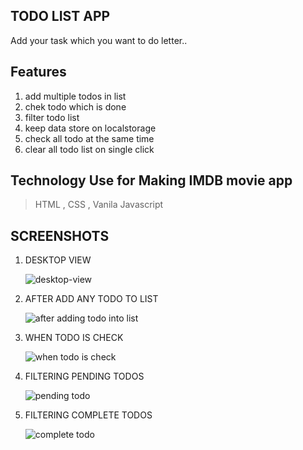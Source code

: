 ## TODO LIST APP
  
  Add your task which you want to do letter..

## Features
1. add multiple todos in list
2. chek todo which is done 
3. filter todo list
4. keep data store on localstorage
5. check all todo at the same time
6. clear all todo list on single click

## Technology Use for Making IMDB movie app
> HTML , CSS , Vanila Javascript

## SCREENSHOTS
1. DESKTOP VIEW

    ![desktop-view](https://i.postimg.cc/4NnFF92S/todo-desktop-view.jpg)
    
2. AFTER ADD ANY TODO TO LIST

    ![after adding todo into list](https://i.postimg.cc/bJTF4HjK/todo-add-in-list.jpg)
    
3. WHEN TODO IS CHECK

    ![when todo is check](https://i.postimg.cc/mkppgLkj/todo-is-Check.jpg)
 
4. FILTERING PENDING TODOS

    ![pending todo](https://i.postimg.cc/ZYwMccHN/todo-filter-pending-Task.jpg)
    
5. FILTERING COMPLETE TODOS

    ![complete todo](https://i.postimg.cc/RhZbm6Sq/todo-filter-complete-Task.jpg)
